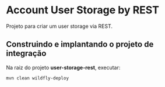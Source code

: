 # Account User Storage by REST

Projeto para criar um user storage via REST. 

## Construindo e implantando o projeto de integração

Na raiz do projeto **user-storage-rest**, executar:

```bash
mvn clean wildfly-deploy
```


